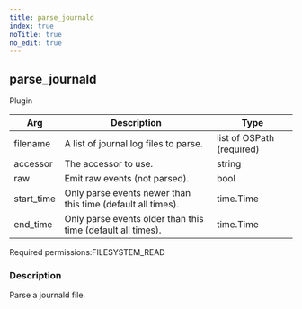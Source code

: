 ```yaml
---
title: parse_journald
index: true
noTitle: true
no_edit: true
---
```




<div class="vql_item"></div>


## parse_journald
<span class='vql_type label label-warning pull-right page-header'>Plugin</span>



<div class="vqlargs"></div>

Arg | Description | Type
----|-------------|-----
filename|A list of journal log files to parse.|list of OSPath (required)
accessor|The accessor to use.|string
raw|Emit raw events (not parsed).|bool
start_time|Only parse events newer than this time (default all times).|time.Time
end_time|Only parse events older than this time (default all times).|time.Time

<span class="permission_list vql_type">Required permissions:</span><span class="permission_list linkcolour label label-important">FILESYSTEM_READ</span>

### Description

Parse a journald file.

